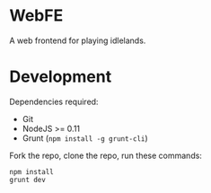 WebFE
=====

A web frontend for playing idlelands.

Development
===========

Dependencies required:

* Git
* NodeJS >= 0.11
* Grunt (`npm install -g grunt-cli`)

Fork the repo, clone the repo, run these commands:
```
npm install
grunt dev
```
